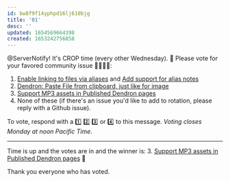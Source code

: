 ```yaml
---
id: bw8f9f14yphpd16lj610bjg
title: '01'
desc: ''
updated: 1654569664398
created: 1653242756858
---
```


@ServerNotify! It's CROP time (every other Wednesday). 🙂 Please vote for your favored community issue 👨‍🌾👩‍🌾:

1. [Enable linking to files via aliases](https://github.com/dendronhq/dendron/issues/92) and [Add support for alias notes](https://github.com/dendronhq/dendron/issues/128)
2. [Dendron: Paste File from clipboard, just like for image](https://github.com/dendronhq/dendron/issues/1090)
3. [Support MP3 assets in Published Dendron pages](https://github.com/dendronhq/dendron/issues/2823)
4. None of these (if there's an issue you'd like to add to rotation, please reply with a Github issue).

To vote, respond with a 1️⃣ 2️⃣ 3️⃣ or 4️⃣ to this message. _Voting closes Monday at noon Pacific Time_.

---

Time is up and the votes are in and the winner is: 3. [Support MP3 assets in Published Dendron pages](https://github.com/dendronhq/dendron/issues/2823) 🎉

Thank you everyone who has voted.
